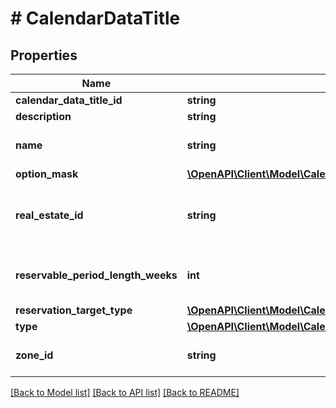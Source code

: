 # # CalendarDataTitle

## Properties

Name | Type | Description | Notes
------------ | ------------- | ------------- | -------------
**calendar_data_title_id** | **string** | Id | [optional]
**description** | **string** | Description | [optional]
**name** | **string** | Name of calendardata title | [optional]
**option_mask** | [**\OpenAPI\Client\Model\CalendarDataTitleOptionMask**](CalendarDataTitleOptionMask.md) |  | [optional]
**real_estate_id** | **string** | Id of the realestate calendardata title belongs to | [optional]
**reservable_period_length_weeks** | **int** | How many weeks ahead can be reserved. | [optional]
**reservation_target_type** | [**\OpenAPI\Client\Model\CalendarDataTitleReservationTargetType**](CalendarDataTitleReservationTargetType.md) |  | [optional]
**type** | [**\OpenAPI\Client\Model\CalendarDataTitleType**](CalendarDataTitleType.md) |  | [optional]
**zone_id** | **string** | Id of the calendardata titles zone | [optional]

[[Back to Model list]](../../README.md#models) [[Back to API list]](../../README.md#endpoints) [[Back to README]](../../README.md)
